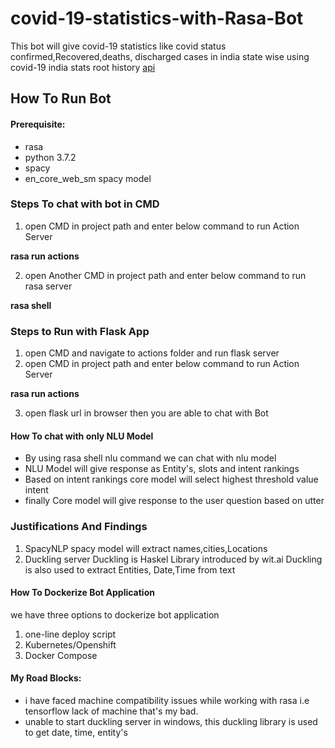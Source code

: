 # covid-19-statistics-with-Rasa-Bot
This bot will give covid-19 statistics like covid status confirmed,Recovered,deaths, discharged cases in india state wise  using covid-19 india stats root history [api](https://api.rootnet.in/covid19-in/stats/history)
## How To Run Bot
#### Prerequisite:
* rasa
* python 3.7.2
* spacy
* en_core_web_sm spacy model
### Steps To chat with bot in CMD
1. open CMD in project path and enter below command to run Action Server

**rasa run actions**

2. open Another CMD in project path and enter below command to run rasa server

**rasa shell**

### Steps to Run with Flask App
1. open CMD and navigate to actions folder and run flask server 
2. open CMD in project path and enter below command to run Action Server

**rasa run actions**

3. open flask url in browser then you are able to chat with Bot

#### How To chat with only NLU Model 
 * By using rasa shell nlu command we can chat with nlu model
 * NLU Model will give response as Entity's, slots and intent rankings
 * Based on intent rankings core model will select highest threshold value intent 
 * finally Core model will give response to the user question based on utter  

### Justifications And Findings


1. SpacyNLP
   spacy model will extract names,cities,Locations 
2. Duckling server 
   Duckling is Haskel Library introduced by wit.ai
   Duckling is also used to extract Entities, Date,Time from text
#### How To Dockerize Bot Application
we have three options to dockerize bot application
1. one-line deploy script
2. Kubernetes/Openshift
3. Docker Compose

#### My Road Blocks:

* i have faced machine compatibility issues while working with rasa i.e tensorflow lack of machine that's my bad.
* unable to start duckling server in windows, this duckling library is used to get date, time, entity's 



